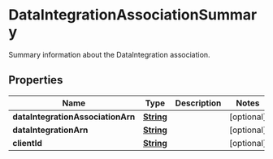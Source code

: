 

# DataIntegrationAssociationSummary

Summary information about the DataIntegration association.

## Properties

| Name | Type | Description | Notes |
|------------ | ------------- | ------------- | -------------|
|**dataIntegrationAssociationArn** | [**String**](String.md) |  |  [optional] |
|**dataIntegrationArn** | [**String**](String.md) |  |  [optional] |
|**clientId** | [**String**](String.md) |  |  [optional] |



